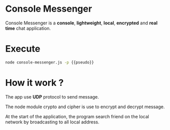 # Console Messenger

Console Messenger is a **console**, **lightweight**, **local**, **encrypted** and **real time** chat application.

# Execute

```bash
node console-messenger.js -p {{pseudo}}
```

# How it work ?

The app use **UDP** protocol to send message.

The node module crypto and cipher is use to encrypt and decrypt message.

At the start of the application, the program search friend on the local network by broadcasting to all local address.
